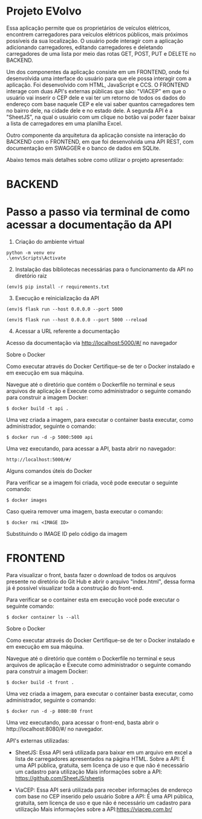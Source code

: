 # Projeto EVolvo

Essa aplicação permite que os proprietários de veículos elétricos, encontrem carregadores para veículos elétricos públicos, mais próximos possíveis da sua localização. O usuário pode interagir com a aplicação adicionando carregadores, editando carregadores e deletando carregadores de uma lista por meio das rotas GET, POST, PUT e DELETE no BACKEND.

Um dos componentes da aplicação consiste em um FRONTEND, onde foi desenvolvida uma interface do usuário para que ele possa interagir com a aplicação. Foi desenvolvido com HTML, JavaScript e CCS. 
O FRONTEND interage com duas API's externas públicas que são: "VIACEP" em que o usuário vai inserir o CEP dele e vai ter um retorno de todos os dados do endereço com base naquele CEP e ele vai saber quantos carregadores tem no bairro dele, na cidade dele e no estado dele. A segunda API é a "SheetJS", na qual o usuário com um clique no botão vai poder fazer baixar a lista de carregadores em uma planilha Excel.

Outro componente da arquitetura da aplicação consiste na interação do BACKEND com o FRONTEND, em que foi desenvolvida uma API REST, com documentação em SWAGGER e o banco de dados em SQLite.


Abaixo temos mais detalhes sobre como utilizar o projeto apresentado:




# BACKEND

# Passo a passo via terminal de como acessar a documentação  da API 

1. Criação do ambiente virtual

```
python -m venv env
.\env\Scripts\Activate
```

2. Instalação das bibliotecas necessárias para o funcionamento da API no diretório raiz

```
(env)$ pip install -r requirements.txt
```

3. Execução e reinicialização da API

```
(env)$ flask run --host 0.0.0.0 --port 5000
```

```
(env)$ flask run --host 0.0.0.0 --port 5000 --reload
```

4. Acessar a URL referente a documentação

Acesso da documentação via [http://localhost:5000/#/](http://localhost:5000/#/) no navegador 


Sobre o Docker

Como executar através do Docker
Certifique-se de ter o Docker instalado e em execução em sua máquina.

Navegue até o diretório que contém o Dockerfile no terminal e seus arquivos de aplicação e Execute como administrador o seguinte comando para construir a imagem Docker:
```
$ docker build -t api .
```
Uma vez criada a imagem, para executar o container basta executar, como administrador, seguinte o comando:
```
$ docker run -d -p 5000:5000 api
```
Uma vez executando, para acessar a API, basta abrir no navegador:
```
http://localhost:5000/#/ 
```
Alguns comandos úteis do Docker

Para verificar se a imagem foi criada, você pode executar o seguinte comando:
```
$ docker images
```
Caso queira remover uma imagem, basta executar o comando:
```
$ docker rmi <IMAGE ID>
```
Substituindo o IMAGE ID pelo código da imagem

# FRONTEND

Para visualizar o front, basta fazer o download de todos os arquivos presente no diretório do Git Hub e abrir o arquivo "index.html", dessa forma já é possível visualizar toda a construção do front-end.

Para verificar se o container esta em execução você pode executar o seguinte comando:
```
$ docker container ls --all
```

Sobre o Docker

Como executar através do Docker
Certifique-se de ter o Docker instalado e em execução em sua máquina.

Navegue até o diretório que contém o Dockerfile no terminal e seus arquivos de aplicação e Execute como administrador o seguinte comando para construir a imagem Docker:
```
$ docker build -t front .
```
Uma vez criada a imagem, para executar o container basta executar, como administrador, seguinte o comando:
```
$ docker run -d -p 8080:80 front
```
Uma vez executando, para acessar o front-end, basta abrir o http://localhost:8080/#/ no navegador.


API's externas utilizadas:

- SheetJS: Essa API será utilizada para baixar em um arquivo em excel a lista de carregadores apresentados na página HTML.
Sobre a API: É uma API pública, gratuita, sem licença de uso e que não é necessário um cadastro para utilização
Mais informações sobre a API: https://github.com/SheetJS/sheetjs

- ViaCEP: Essa API será utilizada para receber informações de endereço com base no CEP inserido pelo usuário
Sobre a API: É uma API pública, gratuita, sem licença de uso e que não é necessário um cadastro para utilização
Mais informações sobre a API:https://viacep.com.br/  

